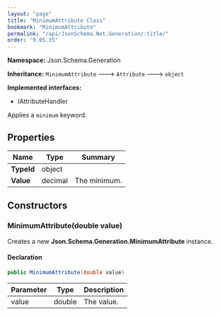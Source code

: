 ```yaml
---
layout: "page"
title: "MinimumAttribute Class"
bookmark: "MinimumAttribute"
permalink: "/api/JsonSchema.Net.Generation/:title/"
order: "9.05.35"
---
```

**Namespace:** Json.Schema.Generation

**Inheritance:**
`MinimumAttribute`
 🡒 
`Attribute`
 🡒 
`object`

**Implemented interfaces:**

- IAttributeHandler

Applies a `minimum` keyword.

## Properties

| Name | Type | Summary |
|---|---|---|
| **TypeId** | object |  |
| **Value** | decimal | The minimum. |

## Constructors

### MinimumAttribute(double value)

Creates a new **Json.Schema.Generation.MinimumAttribute** instance.

#### Declaration

```c#
public MinimumAttribute(double value)
```

| Parameter | Type | Description |
|---|---|---|
| value | double | The value. |



